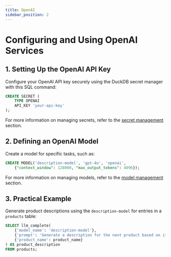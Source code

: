 ```yaml
---
title: OpenAI
sidebar_position: 2
---
```


# Configuring and Using OpenAI Services

## 1. Setting Up the OpenAI API Key

Configure your OpenAI API key securely using the DuckDB secret manager with this SQL command:

```sql
CREATE SECRET (
    TYPE OPENAI
    API_KEY 'your-api-key'
);
```

For more information on managing secrets, refer to the [secret management](/docs/resource-management/secret-management) section.

## 2. Defining an OpenAI Model

Create a model for specific tasks, such as:

```sql
CREATE MODEL('description-model', 'gpt-4o', 'openai',
    {"context_window": 128000, "max_output_tokens": 4096});
```

For more information on managing models, refer to the [model management](/docs/resource-management/model-management) section.

## 3. Practical Example

Generate product descriptions using the `description-model` for entries in a `products` table:

```sql
SELECT llm_complete(
    {'model_name': 'description-model'},
    {'prompt': 'Generate a description for the next product based on its product name.'},
    {'product_name': product_name}
) AS product_description
FROM products;
```
